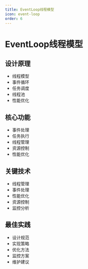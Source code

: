 ```yaml
---
title: EventLoop线程模型
icon: event-loop
order: 6
---
```


# EventLoop线程模型

## 设计原理
- 线程模型
- 事件循环
- 任务调度
- 线程池
- 性能优化

## 核心功能
- 事件处理
- 任务执行
- 线程管理
- 资源控制
- 性能优化

## 关键技术
- 线程管理
- 事件处理
- 性能优化
- 资源控制
- 监控分析

## 最佳实践
- 设计规范
- 实现策略
- 优化方法
- 监控方案
- 维护建议
